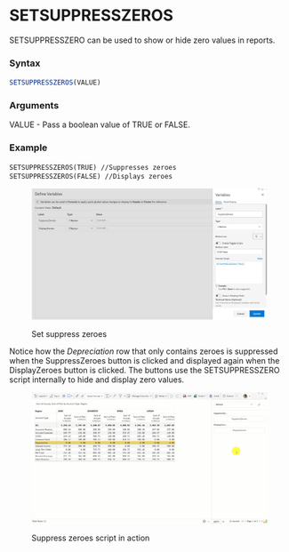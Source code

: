 # SETSUPPRESSZEROS

SETSUPPRESSZERO can be used to show or hide zero values in reports.

### Syntax

```javascript
SETSUPPRESSZEROS(VALUE)
```

### Arguments

VALUE - Pass a boolean value of TRUE or FALSE.

### Example

```
SETSUPPRESSZEROS(TRUE) //Suppresses zeroes
SETSUPPRESSZEROS(FALSE) //Displays zeroes
```

<figure><img src="../../../.gitbook/assets/image (1) (1) (1) (1) (1) (1) (1) (1) (1) (1) (1) (1) (1) (1) (1) (1) (1) (1) (1) (1).png" alt=""><figcaption><p>Set suppress zeroes</p></figcaption></figure>

Notice how the _Depreciation_ row that only contains zeroes is suppressed when the SuppressZeroes button is clicked and displayed again when the DisplayZeroes button is clicked. The buttons use the SETSUPPRESSZERO script internally to hide and display zero values.

<figure><img src="../../../.gitbook/assets/Untitled Project (1) (1).gif" alt=""><figcaption><p>Suppress zeroes script in action</p></figcaption></figure>
